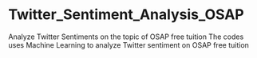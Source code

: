 # Twitter_Sentiment_Analysis_OSAP
Analyze Twitter Sentiments on the topic of OSAP free tuition
The codes uses Machine Learning to analyze Twitter sentiment on OSAP free tuition
